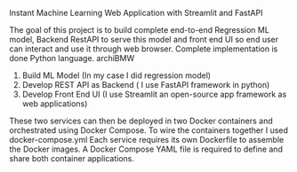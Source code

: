 Instant Machine Learning Web Application with Streamlit and FastAPI

The goal of this project is to build complete end-to-end Regression ML model, Backend RestAPI to serve this model and
front end UI so end user can interact and use it through web browser. Complete implementation is done Python language. 
archiBMW

1.  Build ML Model (In my case I did regression model)
2.  Develop REST API as Backend ( I use FastAPI framework in python)
3.  Develop Front End UI (I use Streamlit an open-source app framework as web applications)


These two services can then be deployed in two Docker containers and orchestrated using Docker Compose. 
To wire the containers together I used docker-compose.yml Each service requires its own Dockerfile to assemble the Docker images. 
A Docker Compose YAML file is required to define and share both container applications.
